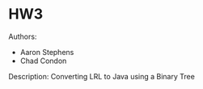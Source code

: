HW3
===

Authors:
- Aaron Stephens
- Chad Condon

Description:
Converting LRL to Java using a Binary Tree

